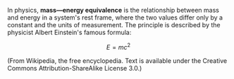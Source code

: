 In physics, **mass&mdash;energy equivalence** is the relationship between
mass and energy in a system's rest frame, where the two values differ only
by a constant and the units of measurement. The principle is described by
the physicist Albert Einstein's famous formula:

$$
E=mc^2
$$

(From Wikipedia, the free encyclopedia. Text is available under the
Creative Commons Attribution-ShareAlike License 3.0.)
